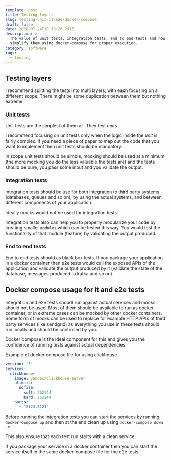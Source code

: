 ```yaml
---
template: post
title: Testing layers
slug: testing-unit-it-e2e-docker-compose
draft: false
date: 2020-07-24T10:18:26.297Z
description: >-
  The value of unit tests, integration tests, end to end tests and how to
  simplify them using docker-compose for proper execution.
category: software
tags:
  - testing
---
```

## Testing layers

I recommend splitting the tests into multi layers, with each focusing on a different scope. There might be some duplication between them but nothing extreme.

### Unit tests

Unit tests are the simplest of them all. They test *units.*

I recommend focusing on unit tests only when the logic inside the *unit* is fairly complex. If you need a piece of paper to map out the code that you want to implement then unit tests should be mandatory.

In scope unit tests should be simple, mocking should be used at a minimum (the more mocking you do the less valuable the tests are) and the tests should be pure, you pass some input and you validate the output.

### Integration tests

Integration tests should be use for both integration to third party systems (databases, queues and so on), by using the actual systems, and between different components of your application.

Ideally mocks would not be used for integration tests.

Integration tests also can help you to properly modularize your code by creating smaller `modules` which can be tested this way. You would test the functionality of that module (feature) by validating the output produced.

### End to end tests

End to end tests should as black box tests. If you package your application in a docker container then e2e tests would call the exposed APIs of the application and validate the output produced by it (validate the state of the database, messages produced to kafka and so on).

## Docker compose usage for it and e2e tests

Integration and e2e tests shoudl run against actual services and mocks should not be used. Most of them should be available to run as docker container, or in extreme cases can be mocked by other docker containers. Some form of mocks can be used to replace for example HTTP APIs of third party services (like sendgrid) as everything you use in these tests should run locally and should be controlled by you.

Docker compose is the ideal component for this and gives you the confidence of running tests against actual dependencies.

Example of docker compose file for using clickhouse

```yaml
version: '3'
services:
  clickhouse:
    image: yandex/clickhouse-server
    ulimits:
      nofile:
        soft: 262144
        hard: 262144
    ports:
      - "8123:8123"
```

Before running the integration tests you can start the services by running  `docker-compose up` and then at the end clean up using `docker-compose down -v`

This also ensure that each test run starts with a clean service.

If you package your service in a docker container then you can start the service itself in the same docker-compose file for the e2e tests.
